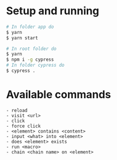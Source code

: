 # Setup and running

```bash
# In folder app do
$ yarn
$ yarn start
```

```bash
# In root folder do
$ yarn
$ npm i -g cypress
# In folder cypress do
$ cypress .
```

# Available commands
```
- reload
- visit <url>
- click
- force click
- <element> contains <content>
- input <what> into <element>
- does <element> exists
- run <macro>
- chain <chain name> on <element>
```

